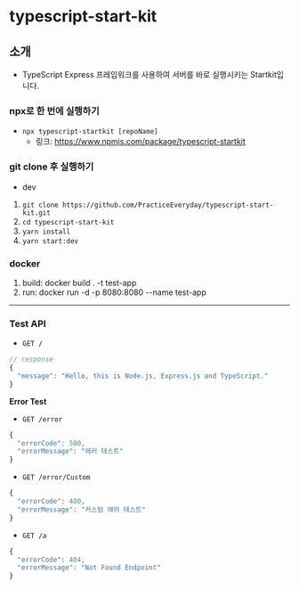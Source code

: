 # typescript-start-kit

## 소개

-   TypeScript Express 프레임워크를 사용하여 서버를 바로 실행시키는 Startkit입니다.

### npx로 한 번에 실행하기

-   `npx typescript-startkit [repoName]`
    -   링크: https://www.npmjs.com/package/typescript-startkit

### git clone 후 실행하기

-   dev

1. `git clone https://github.com/PracticeEveryday/typescript-start-kit.git`
2. `cd typescript-start-kit`
3. `yarn install`
4. `yarn start:dev`

### docker 
1. build: docker build . -t test-app
2. run: docker run -d -p 8080:8080 --name test-app
---

### Test API

-   `GET /`

```js
// response
{
  "message": "Hello, this is Node.js, Express.js and TypeScript."
}
```

**Error Test**

-   `GET /error`

```js
{
  "errorCode": 500,
  "errorMessage": "에러 테스트"
}
```

-   `GET /error/Custom`

```js
{
  "errorCode": 400,
  "errorMessage": "커스텀 에러 테스트"
}
```

-   `GET /a`

```js
{
  "errorCode": 404,
  "errorMessage": "Not Found Endpoint"
}
```
